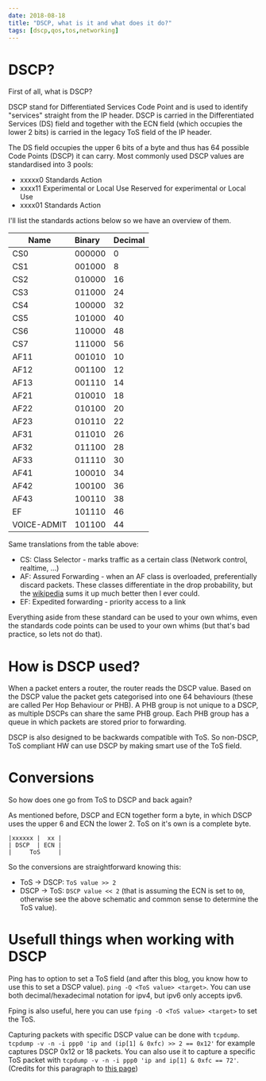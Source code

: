 ```yaml
---
date: 2018-08-18
title: "DSCP, what is it and what does it do?"
tags: [dscp,qos,tos,networking]
---
```

# DSCP?

First of all, what is DSCP?

DSCP stand for Differentiated Services Code Point and  is used to identify "services" straight from the IP header. DSCP is carried in the Differentiated Services (DS) field and together with the ECN field (which occupies the lower 2 bits) is carried in the legacy ToS field of the IP header.

The DS field occupies the upper 6 bits of a byte and thus has 64 possible Code Points (DSCP) it can carry. Most commonly used DSCP values are standardised into 3 pools:

* xxxxx0  Standards Action
* xxxx11  Experimental or Local Use	Reserved for experimental or Local Use
* xxxx01  Standards Action

I'll list the standards actions below so we have an overview of them.

|Name       |Binary  |Decimal |
|-----------|:-------|:-------|
|CS0        |000000  |0       |
|CS1        |001000  |8       |
|CS2        |010000  |16      |
|CS3        |011000  |24      |
|CS4        |100000  |32      |
|CS5        |101000  |40      |
|CS6        |110000  |48      |
|CS7        |111000  |56      |
|AF11       |001010  |10      |
|AF12       |001100  |12      |
|AF13       |001110  |14      |
|AF21       |010010  |18      |
|AF22       |010100  |20      |
|AF23       |010110  |22      |
|AF31       |011010  |26      |
|AF32       |011100  |28      |
|AF33       |011110  |30      |
|AF41       |100010  |34      |
|AF42       |100100  |36      |
|AF43       |100110  |38      |
|EF         |101110  |46      |
|VOICE-ADMIT|101100  |44      |

Same translations from the table above:

* CS: Class Selector - marks traffic as a certain class (Network control, realtime, ...)
* AF: Assured Forwarding - when an AF class is overloaded, preferentially discard packets. These classes differentiate in the drop probability, but the [wikipedia](https://en.wikipedia.org/wiki/Differentiated_services#Assured_Forwarding) sums it up much better then I ever could.
* EF: Expedited forwarding - priority access to a link

Everything aside from these standard can be used to your own whims, even the standards code points can be used to your own whims (but that's bad practice, so lets not do that).

# How is DSCP used?

When a packet enters a router, the router reads the DSCP value. Based on the DSCP value the packet gets categorised into one 64 behaviours (these are called Per Hop Behaviour or PHB). A PHB group is not unique to a DSCP, as multiple DSCPs can share the same PHB group. Each PHB group has a queue in which packets are stored prior to forwarding.

DSCP is also designed to be backwards compatible with ToS. So non-DSCP, ToS compliant HW can use DSCP by making smart use of the ToS field.

# Conversions

So how does one go from ToS to DSCP and back again?

As mentioned before, DSCP and ECN together form a byte, in which DSCP uses the upper 6 and ECN the lower 2. ToS on it's own is a complete byte.
```
|xxxxxx |  xx |
| DSCP  | ECN |
|     ToS     |
```

So the conversions are straightforward knowing this:

* ToS -> DSCP: `ToS value >> 2`
* DSCP -> ToS: `DSCP value << 2` (that is assuming the ECN is set to `00`, otherwise see the above schematic and common sense to determine the ToS value).

# Usefull things when working with DSCP

Ping has to option to set a ToS field (and after this blog, you know how to use this to set a DSCP value). `ping -Q <ToS value> <target>`. You can use both decimal/hexadecimal notation for ipv4, but ipv6 only accepts ipv6.

Fping is also useful, here you can use `fping -O <ToS value> <target>` to set the ToS.

Capturing packets with specific DSCP value can be done with `tcpdump`. `tcpdump -v -n -i ppp0 'ip and (ip[1] & 0xfc) >> 2 == 0x12'` for example captures DSCP 0x12 or 18 packets. You can also use it to capture a specific ToS packet with `tcpdump -v -n -i ppp0 'ip and ip[1] & 0xfc == 72'`. (Credits for this paragraph to [this page](https://www.tucny.com/home/dscp-tos))
